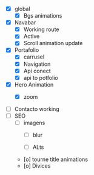 

- [x] global
  - [x] Bgs animations
- [x] Navabar
  - [x] Working route
  - [x] Active
  - [x] Scroll animation update 
- [x] Portafolio
  - [x] carrusel
  - [x] Navigation
  - [x] Api conect
  - [x] api to potfolio
- [x] Hero Animation
  - [x] zoom


- [ ] Contacto working
- [ ] SEO
  - [ ] imagens
    - [ ] blur
    - [ ] ALts



  - [o] tourne title animations
  - [o] Divices
